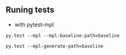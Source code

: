 ## Runing tests

* with pytest-mpl
```bast
py.test --mpl --mpl-baseline-path=baseline

py.test --mpl-generate-path=baseline
```
